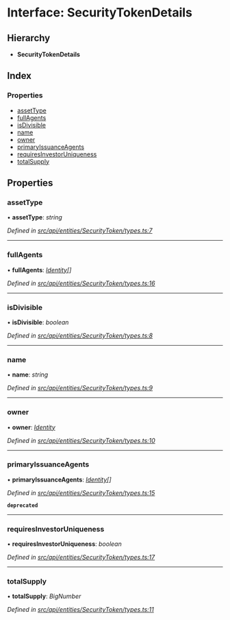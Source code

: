 # Interface: SecurityTokenDetails

## Hierarchy

* **SecurityTokenDetails**

## Index

### Properties

* [assetType](securitytokendetails.md#assettype)
* [fullAgents](securitytokendetails.md#fullagents)
* [isDivisible](securitytokendetails.md#isdivisible)
* [name](securitytokendetails.md#name)
* [owner](securitytokendetails.md#owner)
* [primaryIssuanceAgents](securitytokendetails.md#primaryissuanceagents)
* [requiresInvestorUniqueness](securitytokendetails.md#requiresinvestoruniqueness)
* [totalSupply](securitytokendetails.md#totalsupply)

## Properties

###  assetType

• **assetType**: *string*

*Defined in [src/api/entities/SecurityToken/types.ts:7](https://github.com/PolymathNetwork/polymesh-sdk/blob/959efb76/src/api/entities/SecurityToken/types.ts#L7)*

___

###  fullAgents

• **fullAgents**: *[Identity](../classes/identity.md)[]*

*Defined in [src/api/entities/SecurityToken/types.ts:16](https://github.com/PolymathNetwork/polymesh-sdk/blob/959efb76/src/api/entities/SecurityToken/types.ts#L16)*

___

###  isDivisible

• **isDivisible**: *boolean*

*Defined in [src/api/entities/SecurityToken/types.ts:8](https://github.com/PolymathNetwork/polymesh-sdk/blob/959efb76/src/api/entities/SecurityToken/types.ts#L8)*

___

###  name

• **name**: *string*

*Defined in [src/api/entities/SecurityToken/types.ts:9](https://github.com/PolymathNetwork/polymesh-sdk/blob/959efb76/src/api/entities/SecurityToken/types.ts#L9)*

___

###  owner

• **owner**: *[Identity](../classes/identity.md)*

*Defined in [src/api/entities/SecurityToken/types.ts:10](https://github.com/PolymathNetwork/polymesh-sdk/blob/959efb76/src/api/entities/SecurityToken/types.ts#L10)*

___

###  primaryIssuanceAgents

• **primaryIssuanceAgents**: *[Identity](../classes/identity.md)[]*

*Defined in [src/api/entities/SecurityToken/types.ts:15](https://github.com/PolymathNetwork/polymesh-sdk/blob/959efb76/src/api/entities/SecurityToken/types.ts#L15)*

**`deprecated`** 

___

###  requiresInvestorUniqueness

• **requiresInvestorUniqueness**: *boolean*

*Defined in [src/api/entities/SecurityToken/types.ts:17](https://github.com/PolymathNetwork/polymesh-sdk/blob/959efb76/src/api/entities/SecurityToken/types.ts#L17)*

___

###  totalSupply

• **totalSupply**: *BigNumber*

*Defined in [src/api/entities/SecurityToken/types.ts:11](https://github.com/PolymathNetwork/polymesh-sdk/blob/959efb76/src/api/entities/SecurityToken/types.ts#L11)*
